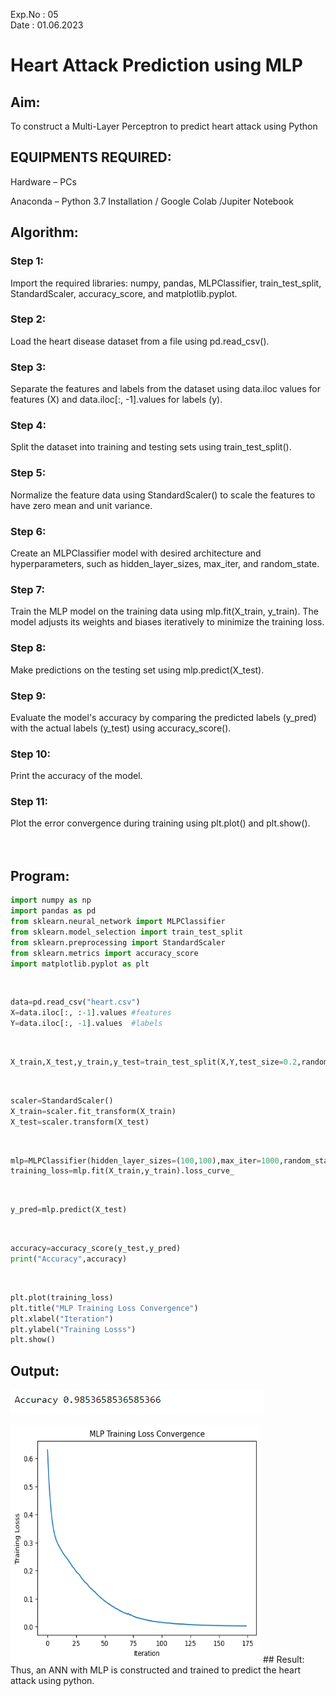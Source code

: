 Exp.No : 05 
&emsp;
&emsp;
&emsp;
&emsp;
&emsp;
&emsp;
&emsp;
&emsp;
&emsp;
&emsp;
&emsp;
&emsp;
&emsp;
&emsp;
&emsp;
&emsp;
&emsp;
&emsp;
&emsp;
&emsp;
&emsp;
&emsp;
Date : 01.06.2023
<br>

# Heart Attack Prediction using MLP
## Aim:
To construct a  Multi-Layer Perceptron to predict heart attack using Python

## EQUIPMENTS REQUIRED:

Hardware – PCs

Anaconda – Python 3.7 Installation / Google Colab /Jupiter Notebook


## Algorithm:
### Step 1:
Import the required libraries: numpy, pandas, MLPClassifier, train_test_split, StandardScaler, accuracy_score, and matplotlib.pyplot.<br>
### Step 2:
Load the heart disease dataset from a file using pd.read_csv().<br>
### Step 3:
Separate the features and labels from the dataset using data.iloc values for features (X) and data.iloc[:, -1].values for labels (y).<br>
### Step 4:
Split the dataset into training and testing sets using train_test_split().<br>
### Step 5:
Normalize the feature data using StandardScaler() to scale the features to have zero mean and unit variance.<br>
### Step 6:
Create an MLPClassifier model with desired architecture and hyperparameters, such as hidden_layer_sizes, max_iter, and random_state.<br>
### Step 7:
Train the MLP model on the training data using mlp.fit(X_train, y_train). The model adjusts its weights and biases iteratively to minimize the training loss.<br>
### Step 8:
Make predictions on the testing set using mlp.predict(X_test).<br>
### Step 9:
Evaluate the model's accuracy by comparing the predicted labels (y_pred) with the actual labels (y_test) using accuracy_score().<br>
### Step 10:
Print the accuracy of the model.<br>
### Step 11:
Plot the error convergence during training using plt.plot() and plt.show().<br>
<br>
<br>


## Program:

```python
import numpy as np
import pandas as pd 
from sklearn.neural_network import MLPClassifier 
from sklearn.model_selection import train_test_split
from sklearn.preprocessing import StandardScaler 
from sklearn.metrics import accuracy_score
import matplotlib.pyplot as plt
```
<br>

```python
data=pd.read_csv("heart.csv")
X=data.iloc[:, :-1].values #features 
Y=data.iloc[:, -1].values  #labels 
```
<br>

```python
X_train,X_test,y_train,y_test=train_test_split(X,Y,test_size=0.2,random_state=42)
```
<br>

```python
scaler=StandardScaler()
X_train=scaler.fit_transform(X_train)
X_test=scaler.transform(X_test)
```
<br>

```python
mlp=MLPClassifier(hidden_layer_sizes=(100,100),max_iter=1000,random_state=42)
training_loss=mlp.fit(X_train,y_train).loss_curve_
```
<br>

```python
y_pred=mlp.predict(X_test)
```
<br>

```python
accuracy=accuracy_score(y_test,y_pred)
print("Accuracy",accuracy)
```
<br>

```python
plt.plot(training_loss)
plt.title("MLP Training Loss Convergence")
plt.xlabel("Iteration")
plt.ylabel("Training Losss")
plt.show()
```

## Output:
![](1.PNG)

<img src="https://github.com/Kaushika-Anandh/Experiment-6---Heart-attack-prediction-using-MLP/blob/main/2.png" width="400" height="380">
## Result:
     Thus, an ANN with MLP is constructed and trained to predict the heart attack using python.
     

